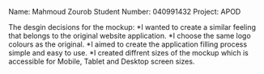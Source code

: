 Name: Mahmoud Zourob
Student Number: 040991432
Project: APOD


The desgin decisions for the mockup:
*I wanted to create a similar feeling that belongs to the original website application.
*I choose the same logo colours as the original.
*I aimed to create the application filling process simple and easy to use.
*I created diffrent sizes of the mockup which is accessible for Mobile, Tablet and Desktop screen sizes.